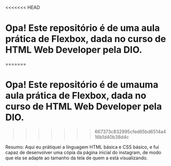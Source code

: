 <<<<<<< HEAD
# Opa! Este repositório é de uma aula prática de Flexbox, dada no curso de HTML Web Developer pela DIO.
=======
# Opa! Este repositório é de umauma aula prática de Flexbox, dada no curso de HTML Web Developer pela DIO.
>>>>>>> 667373c832995cfed65bd6514a416b1d40b38d4c

Resumo:
Aqui eu prátiquei a línguagem HTML básica e CSS básico, e fui capaz de desenvolver uma cópia da página inicial do instagram, de modo que ela se adapte ao tamanho da tela de quem a está visualizando.